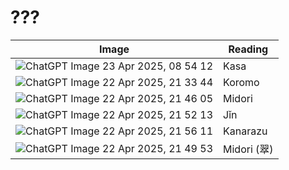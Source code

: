 # ???
Image | Reading
-- | --
![ChatGPT Image 23 Apr 2025, 08 54 12](https://github.com/user-attachments/assets/1684818b-b033-44db-9cc3-1de217efe7d3) | Kasa
![ChatGPT Image 22 Apr 2025, 21 33 44](https://github.com/user-attachments/assets/86a10f84-bb58-4c30-90fd-81fc02cbfb65) | Koromo
![ChatGPT Image 22 Apr 2025, 21 46 05](https://github.com/user-attachments/assets/8ab83cb4-cf29-4065-9dae-2d35c1421ceb) | Midori
![ChatGPT Image 22 Apr 2025, 21 52 13](https://github.com/user-attachments/assets/df4797a1-b391-4d48-b535-437bca481305) | Jǐn
![ChatGPT Image 22 Apr 2025, 21 56 11](https://github.com/user-attachments/assets/469c1972-efb6-41f6-9d8f-f6116baa02be) | Kanarazu
![ChatGPT Image 22 Apr 2025, 21 49 53](https://github.com/user-attachments/assets/13cf654d-df54-4c54-ba1b-e3d13cf4b229) | Midori (翠)
